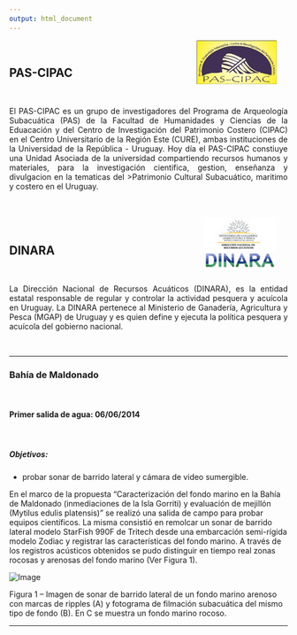 ```yaml
---
output: html_document
---
```


<div style="clear: right;"><img src="https://raw.githubusercontent.com/guzmanlopez/PAS-DINARA/master/Iconos%20y%20figuras/LOGO_PAS_CIPAC_web.jpg" alt="" style="float: right; margin-right:20px"/></div> 
<br>

## PAS-CIPAC <a name="pascipac"></a>
<br>
<p style="text-align:justify">El PAS-CIPAC es un grupo de investigadores del Programa de Arqueología Subacuática (PAS) de la Facultad de Humanidades y Ciencias de la Eduacación y del Centro de Investigación del Patrimonio Costero (CIPAC) en el Centro Universitario de la Región Este (CURE), ambas instituciones de la Universidad de la República - Uruguay. Hoy día el PAS-CIPAC constiuye una Unidad Asociada de la universidad compartiendo recursos humanos y materiales, para la investigación cientifica, gestion, enseñanza y divulgacion en la tematicas del >Patrimonio Cultural Subacuático, maritimo y costero en el Uruguay.</p>
<br>
<br>
</a><div style="clear: right;"><img src="https://raw.githubusercontent.com/guzmanlopez/PAS-DINARA/master/Iconos%20y%20figuras/logo_DINARA.png" alt="" style="float: right; margin-right:20px"/></div>
<br>

## DINARA <a name="dinara"></a>
<br>
<p style="text-align:justify">La Dirección Nacional de Recursos Acuáticos (DINARA), es la entidad estatal responsable de regular y controlar la actividad pesquera y acuícola en Uruguay. La DINARA pertenece al Ministerio de Ganadería, Agricultura y Pesca (MGAP) de Uruguay y es quien define y ejecuta la política pesquera y acuícola del gobierno nacional.</p>
<br>

------------------------------------------------------------------------

### Bahía de Maldonado <a name="bdm"></a>
<br>

#### Primer salida de agua: 06/06/2014 <a name="bdm1"></a>
<br>

##### Objetivos:
* probar sonar de barrido lateral y cámara de video sumergible.

En el marco de la propuesta “Caracterización del fondo marino en la Bahía de Maldonado (inmediaciones de la Isla Gorriti) y evaluación de mejillón (Mytilus edulis platensis)” se realizó una salida de campo para probar equipos científicos. La misma consistió en remolcar un sonar de barrido lateral modelo StarFish 990F de Tritech desde una embarcación semi-rígida modelo Zodiac y registrar las características del fondo marino. A través de los registros acústicos obtenidos se pudo distinguir en tiempo real zonas rocosas y arenosas del fondo marino (Ver Figura 1).

![Image]()

Figura 1 – Imagen de sonar de barrido lateral de un fondo marino arenoso con marcas de ripples (A) y fotograma de filmación subacuática del mismo tipo de fondo (B). En C se muestra un fondo marino rocoso.  


------------------------------------------------------------------------

